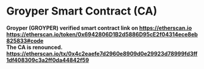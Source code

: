 # Groyper Smart Contract (CA)
<b>Groyper (GROYPER) verified smart contract link on https://etherscan.io<b>
<br>
https://etherscan.io/token/0x6942806D1B2d5886D95cE2f04314ece8eb825833#code
<br>
The CA is renounced.
https://etherscan.io/tx/0x4c2eaefe7d2960e8909d0e29923d78999fd3ff1df408309c3a2ff0da44842f59
